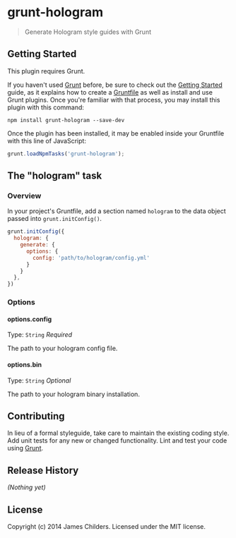 # grunt-hologram

> Generate Hologram style guides with Grunt

## Getting Started
This plugin requires Grunt.

If you haven't used [Grunt](http://gruntjs.com/) before, be sure to check out the [Getting Started](http://gruntjs.com/getting-started) guide, as it explains how to create a [Gruntfile](http://gruntjs.com/sample-gruntfile) as well as install and use Grunt plugins. Once you're familiar with that process, you may install this plugin with this command:

```shell
npm install grunt-hologram --save-dev
```

Once the plugin has been installed, it may be enabled inside your Gruntfile with this line of JavaScript:

```js
grunt.loadNpmTasks('grunt-hologram');
```

## The "hologram" task

### Overview
In your project's Gruntfile, add a section named `hologram` to the data object passed into `grunt.initConfig()`.

```js
grunt.initConfig({
  hologram: {
    generate: {
      options: {
        config: 'path/to/hologram/config.yml'
      }
    }
  },
})
```

### Options

#### options.config
Type: `String`
*Required*

The path to your hologram config file.

#### options.bin
Type: `String`
*Optional*

The path to your hologram binary installation.

## Contributing
In lieu of a formal styleguide, take care to maintain the existing coding style. Add unit tests for any new or changed functionality. Lint and test your code using [Grunt](http://gruntjs.com/).

## Release History
_(Nothing yet)_

## License
Copyright (c) 2014 James Childers. Licensed under the MIT license.

